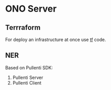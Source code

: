# ONO Server

## Terrraform

For deploy an infrastructure at once use [tf](tf) code.

## NER

Based on Pullenti SDK:

1. Pullenti Server
2. Pullenti Client
